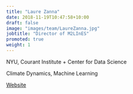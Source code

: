 ```yaml
---
title: "Laure Zanna"
date: 2018-11-19T10:47:58+10:00
draft: false
image: "images/team/LaureZanna.jpg"
jobtitle: "Director of M2LInES"
promoted: true
weight: 1
---
```



NYU, Courant Institute + Center for Data Science

Climate Dynamics, Machine Learning 

[Website](https://laurezanna.github.io) 
